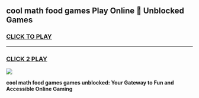 
## cool math food games Play Online 👋 Unblocked Games
<h3>
<a href="https://news.freeplayer.one?title=cool_math_food_games&ref=17CMG">CLICK TO PLAY</a></h3>
<hr>

<h3>
<a href="https://news.freeplayer.one?title=cool_math_food_games&ref=17CMG">CLICK 2 PLAY</a>
  
</h3>

<a href="https://news.freeplayer.one?title=cool_math_food_games&ref=17CMG/"><img src="https://clearcache.store/games.png"></a>


**cool math food games games unblocked: Your Gateway to Fun and Accessible Online Gaming**
